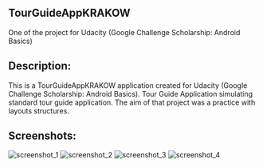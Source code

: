 ## TourGuideAppKRAKOW
One of the project for Udacity (Google Challenge Scholarship: Android Basics)

## Description:
This is a TourGuideAppKRAKOW application created for Udacity (Google Challenge Scholarship: Android Basics).
Tour Guide Application simulating standard tour guide application. The aim of that project was a practice with layouts structures.

## Screenshots:
![screenshot_1](https://user-images.githubusercontent.com/34196498/50045208-10947980-008f-11e9-9792-ef1249172e27.png)
![screenshot_2](https://user-images.githubusercontent.com/34196498/50045209-10947980-008f-11e9-9e34-28e96d35811a.png)
![screenshot_3](https://user-images.githubusercontent.com/34196498/50045210-10947980-008f-11e9-8b93-3418476e7bc3.png)
![screenshot_4](https://user-images.githubusercontent.com/34196498/50045212-10947980-008f-11e9-9e86-63f05c0b3d33.png)
